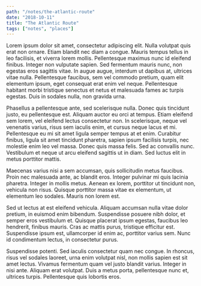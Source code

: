 ```yaml
---
path: "/notes/the-atlantic-route"
date: "2018-10-11"
title: "The Atlantic Route"
tags: ["notes", "places"]
---
```


Lorem ipsum dolor sit amet, consectetur adipiscing elit. Nulla volutpat quis erat non ornare. Etiam blandit nec diam a congue. Mauris tempus tellus in leo facilisis, et viverra lorem mollis. Pellentesque maximus nunc id eleifend finibus. Integer non vulputate sapien. Sed fermentum mauris nunc, non egestas eros sagittis vitae. In augue augue, interdum ut dapibus at, ultrices vitae nulla. Pellentesque faucibus, sem vel commodo pretium, quam elit elementum ipsum, eget consequat erat enim vel neque. Pellentesque habitant morbi tristique senectus et netus et malesuada fames ac turpis egestas. Duis in sodales nulla, non gravida urna.

Phasellus a pellentesque ante, sed scelerisque nulla. Donec quis tincidunt justo, eu pellentesque est. Aliquam auctor eu orci at tempus. Etiam eleifend sem lorem, vel eleifend lectus consectetur non. In scelerisque, neque vel venenatis varius, risus sem iaculis enim, et cursus neque lacus et mi. Pellentesque eu mi sit amet ligula semper tempus at et enim. Curabitur finibus, ligula sit amet tincidunt pharetra, sapien ipsum facilisis turpis, nec molestie enim leo vel massa. Donec quis massa felis. Sed ac convallis nunc. Vestibulum et neque ut arcu eleifend sagittis ut in diam. Sed luctus elit in metus porttitor mattis.

Maecenas varius nisi a sem accumsan, quis sollicitudin metus faucibus. Proin nec malesuada ante, ac blandit eros. Integer pulvinar mi quis lacinia pharetra. Integer in mollis metus. Aenean ex lorem, porttitor ut tincidunt non, vehicula non risus. Quisque porttitor massa vitae ex elementum, ut elementum leo sodales. Mauris non lorem est.

Sed ut lectus at est eleifend vehicula. Aliquam accumsan nulla vitae dolor pretium, in euismod enim bibendum. Suspendisse posuere nibh dolor, et semper eros vestibulum et. Quisque placerat ipsum egestas, faucibus leo hendrerit, finibus mauris. Cras ac mattis purus, tristique efficitur est. Suspendisse ipsum est, ullamcorper id enim ac, porttitor varius sem. Nunc id condimentum lectus, in consectetur purus.

Suspendisse potenti. Sed iaculis consectetur quam nec congue. In rhoncus, risus vel sodales laoreet, urna enim volutpat nisl, non mollis sapien est sit amet lectus. Vivamus fermentum quam vel justo blandit varius. Integer in nisi ante. Aliquam erat volutpat. Duis a metus porta, pellentesque nunc et, ultrices turpis. Pellentesque quis lobortis eros.
